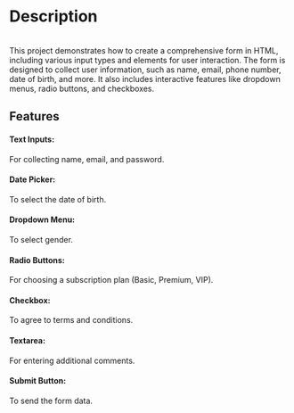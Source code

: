 <h1>Description</h1>
<br>
This project demonstrates how to create a comprehensive form in HTML, including various input types and elements for user interaction. The form is designed to collect user information, such as name, email, phone number, date of birth, and more. It also includes interactive features like dropdown menus, radio buttons, and checkboxes.
<br>
<h2>Features</h2>
<h4>Text Inputs:</h4> For collecting name, email, and password.
<h4>Date Picker:</h4> To select the date of birth.
<br>
<h4>Dropdown Menu:</h4> To select gender.
<br>
<h4>Radio Buttons: </h4> For choosing a subscription plan (Basic, Premium, VIP).
<br>
<h4>Checkbox: </h4> To agree to terms and conditions.
<br>
<h4>Textarea: </h4> For entering additional comments.
<br>
<h4>Submit Button: </h4> To send the form data.
<br>





